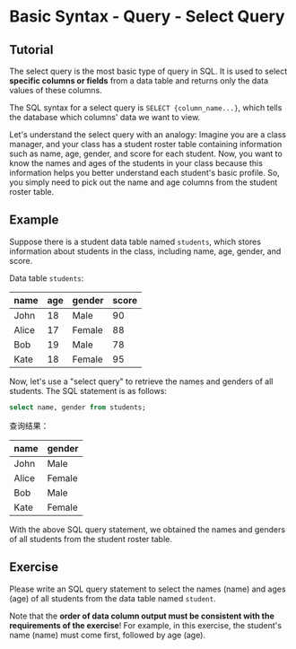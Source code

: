 # Basic Syntax - Query - Select Query

## Tutorial

The select query is the most basic type of query in SQL. It is used to select **specific columns or fields** from a data table and returns only the data values of these columns.


The SQL syntax for a select query is `SELECT {column_name...}`, which tells the database which columns' data we want to view.


Let's understand the select query with an analogy: Imagine you are a class manager, and your class has a student roster table containing information such as name, age, gender, and score for each student. Now, you want to know the names and ages of the students in your class because this information helps you better understand each student's basic profile. So, you simply need to pick out the name and age columns from the student roster table.




## Example
Suppose there is a student data table named `students`, which stores information about students in the class, including name, age, gender, and score.


Data table `students`:

|   name   | age | gender | score |
|----------|-----|--------|-------|
|   John   | 18  |   Male |  90   |
|   Alice  | 17  | Female |  88   |
|   Bob    | 19  |   Male |  78   |
|   Kate   | 18  | Female |  95   |



Now, let's use a "select query" to retrieve the names and genders of all students. The SQL statement is as follows:

```sql
select name, gender from students;
```



查询结果：

|   name   | gender |
|----------|--------|
|   John   |   Male |
|   Alice  | Female |
|   Bob    |   Male |
|   Kate   | Female |



With the above SQL query statement, we obtained the names and genders of all students from the student roster table.



## Exercise

Please write an SQL query statement to select the names (name) and ages (age) of all students from the data table named `student`.

Note that the **order of data column output must be consistent with the requirements of the exercise**! For example, in this exercise, the student's name (name) must come first, followed by age (age).
